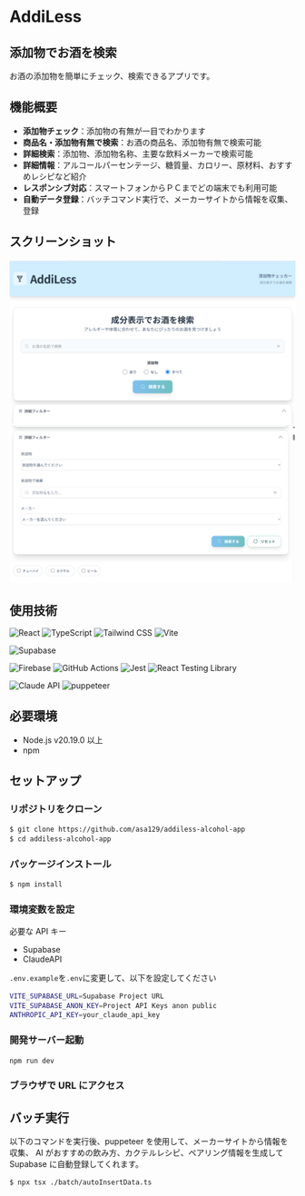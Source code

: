 # AddiLess

## 添加物でお酒を検索

お酒の添加物を簡単にチェック、検索できるアプリです。

## 機能概要

- **添加物チェック**：添加物の有無が一目でわかります
- **商品名・添加物有無で検索**：お酒の商品名、添加物有無で検索可能
- **詳細検索**：添加物、添加物名称、主要な飲料メーカーで検索可能
- **詳細情報**：アルコールパーセンテージ、糖質量、カロリー、原材料、おすすめレシピなど紹介
- **レスポンシブ対応**：スマートフォンからＰＣまでどの端末でも利用可能
- **自動データ登録**：バッチコマンド実行で、メーカーサイトから情報を収集、登録

## スクリーンショット

![メイン画面](./docs/screenshot-main.png)
![検索画面](./docs/screenshot-search.png)

## 使用技術

![React](https://img.shields.io/badge/React-19.1.0-61DAFB?logo=react&logoColor=white)
![TypeScript](https://img.shields.io/badge/TypeScript-~5.8.3-3178C6?logo=typescript&logoColor=white)
![Tailwind CSS](https://img.shields.io/badge/Tailwind_CSS-3.4.0-06B6D4?logo=tailwindcss&logoColor=white)
![Vite](https://img.shields.io/badge/Vite-6.5.3-646CFF?logo=vite&logoColor=white)

![Supabase](https://img.shields.io/badge/Supabase-2.49.8-3FCF8E?logo=supabase&logoColor=white)

![Firebase](https://img.shields.io/badge/Firebase-11.7.3-FFCA28?logo=firebase&logoColor=white)
![GitHub Actions](https://img.shields.io/badge/GitHubActions-2088FF?logo=githubactions&logoColor=white)
![Jest](https://img.shields.io/badge/Jest-C21325?logo=jest&logoColor=white)
![React Testing Library](https://img.shields.io/badge/ReactTestingLibrary-E33332?logo=testinglibrary&logoColor=white)

![Claude API](https://img.shields.io/badge/ClaudeAPI-D97757?logo=claude&logoColor=white)
![puppeteer](https://img.shields.io/badge/puppeteer-40B5A4?logo=claude&logoColor=white)

## 必要環境

- Node.js v20.19.0 以上
- npm

## セットアップ

### リポジトリをクローン

```bash
$ git clone https://github.com/asa129/addiless-alcohol-app
$ cd addiless-alcohol-app
```

### パッケージインストール

```bash
$ npm install
```

### 環境変数を設定

必要な API キー

- Supabase
- ClaudeAPI

`.env.example`を`.env`に変更して、以下を設定してください

```bash
VITE_SUPABASE_URL=Supabase Project URL
VITE_SUPABASE_ANON_KEY=Project API Keys anon public
ANTHROPIC_API_KEY=your_claude_api_key
```

### 開発サーバー起動

```bash
npm run dev
```

### ブラウザで URL にアクセス

## バッチ実行

以下のコマンドを実行後、puppeteer を使用して、メーカーサイトから情報を収集、
AI がおすすめの飲み方、カクテルレシピ、ペアリング情報を生成して Supabase に自動登録してくれます。

```bash
$ npx tsx ./batch/autoInsertData.ts
```
